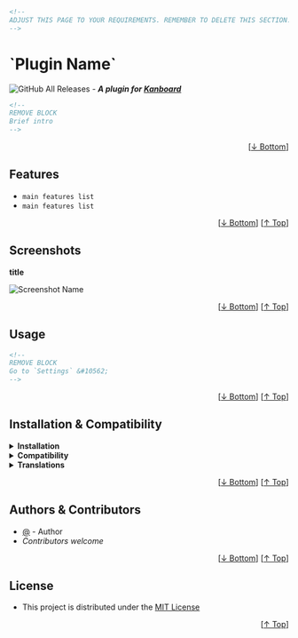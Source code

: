 ```html
<!--
ADJUST THIS PAGE TO YOUR REQUIREMENTS. REMEMBER TO DELETE THIS SECTION.
-->
```
<h1 name="readme-top">`Plugin Name`</h1>

![GitHub All Releases](https://img.shields.io/github/downloads/user_name/repo_name/total?style=for-the-badge "GitHub All Downloads") - **_A plugin for [Kanboard](https://github.com/kanboard/kanboard "Kanboard - Kanban Project Management Software")_**

```html
<!--
REMOVE BLOCK
Brief intro
-->
```
<p align="right">[<a href="#readme-bottom">&#8595; Bottom</a>]</p>

## Features

- `main features list`
- `main features list`

<p align="right">[<a href="#readme-bottom">&#8595; Bottom</a>] [<a href="#readme-top">&#8593; Top</a>]</p>

## Screenshots

**title**  

![Screenshot Name](../master/Screenshots/screenshot-name.png "Read Screenshot Name")


<p align="right">[<a href="#readme-bottom">&#8595; Bottom</a>] [<a href="#readme-top">&#8593; Top</a>]</p>

## Usage

```html
<!--
REMOVE BLOCK
Go to `Settings` &#10562;
-->
```

<p align="right">[<a href="#readme-bottom">&#8595; Bottom</a>] [<a href="#readme-top">&#8593; Top</a>]</p>

## Installation & Compatibility

<details>
    <summary><strong>Installation</strong></summary>

- Install via the **[Kanboard](https://github.com/kanboard/kanboard "Kanboard - Kanban Project Management Software") Plugin Directory** or see [INSTALL.md](../master/INSTALL.md)
- Read the full [**Changelog**](../master/changelog.md "See changes") to see the latest updates

</details>
<details>
    <summary><strong>Compatibility</strong></summary>

- Requires [Kanboard](https://github.com/kanboard/kanboard "Kanboard - Kanban Project Management Software") ≥`1.2.20`
- **Other Plugins & Action Plugins**
  - _No known issues_
- **Core Files & Templates**
  - `01` Template override
  - _No database changes_

</details>
<details>
    <summary><strong>Translations</strong></summary>

- _Starter template available_

</details>

<p align="right">[<a href="#readme-bottom">&#8595; Bottom</a>] [<a href="#readme-top">&#8593; Top</a>]</p>

## Authors & Contributors

- [@](https://github.com/url) - Author
- _Contributors welcome_

<p align="right">[<a href="#readme-bottom">&#8595; Bottom</a>] [<a href="#readme-top">&#8593; Top</a>]</p>

## License

- This project is distributed under the [MIT License](../master/LICENSE "Read The MIT license")

<a name="readme-bottom"></a>
<p align="right">[<a href="#readme-top">&#8593; Top</a>]</p>
